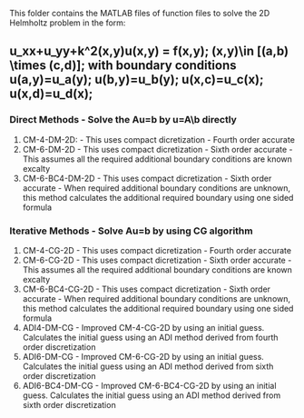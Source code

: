 This folder contains the MATLAB files of function files to solve the 2D Helmholtz problem in the form:
## u_xx+u_yy+k^2(x,y)u(x,y) = f(x,y); (x,y)\in [(a,b) \times (c,d)]; with boundary conditions u(a,y)=u_a(y); u(b,y)=u_b(y); u(x,c)=u_c(x);  u(x,d)=u_d(x);
### Direct Methods - Solve the Au=b by u=A\b directly
1. CM-4-DM-2D: - This uses compact dicretization - Fourth order accurate
2. CM-6-DM-2D - This uses compact dicretization - Sixth order accurate - This assumes all the required additional boundary conditions are known excalty
3. CM-6-BC4-DM-2D - This uses compact dicretization - Sixth order accurate - When required additional boundary conditions are unknown, this method calculates the additional required boundary using one sided formula
### Iterative Methods - Solve Au=b by using CG algorithm
1. CM-4-CG-2D - This uses compact dicretization - Fourth order accurate
2. CM-6-CG-2D - This uses compact dicretization - Sixth order accurate - This assumes all the required additional boundary conditions are known excalty
3. CM-6-BC4-CG-2D - This uses compact dicretization - Sixth order accurate - When required additional boundary conditions are unknown, this method calculates the additional required boundary using one sided formula
4. ADI4-DM-CG - Improved CM-4-CG-2D by using an initial guess. Calculates the initial guess using an ADI method derived from fourth order discretization
5. ADI6-DM-CG - Improved CM-6-CG-2D by using an initial guess. Calculates the initial guess using an ADI method derived from sixth order discretization
6. ADI6-BC4-DM-CG - Improved CM-6-BC4-CG-2D by using an initial guess. Calculates the initial guess using an ADI method derived from sixth order discretization
